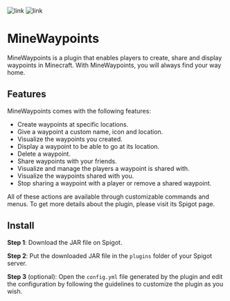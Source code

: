 ![link](https://img.shields.io/badge/API-Spigot-blue) ![link](https://img.shields.io/badge/Version-1.17+-yellow)

# MineWaypoints

MineWaypoints is a plugin that enables players to create, share and display waypoints in Minecraft. With MineWaypoints, you will
always find your way home.

## Features

MineWaypoints comes with the following features:
- Create waypoints at specific locations.
- Give a waypoint a custom name, icon and location.
- Visualize the waypoints you created.
- Display a waypoint to be able to go at its location.
- Delete a waypoint.
- Share waypoints with your friends.
- Visualize and manage the players a waypoint is shared with.
- Visualize the waypoints shared with you.
- Stop sharing a waypoint with a player or remove a shared waypoint.

All of these actions are available through customizable commands and menus. To get more details about the plugin, please visit its Spigot page.

## Install

**Step 1**: Download the JAR file on Spigot.

**Step 2**: Put the downloaded JAR file in the `plugins` folder of your Spigot server.

**Step 3** (optional): Open the `config.yml` file generated by the plugin and edit the configuration by following
the guidelines to customize the plugin as you wish.